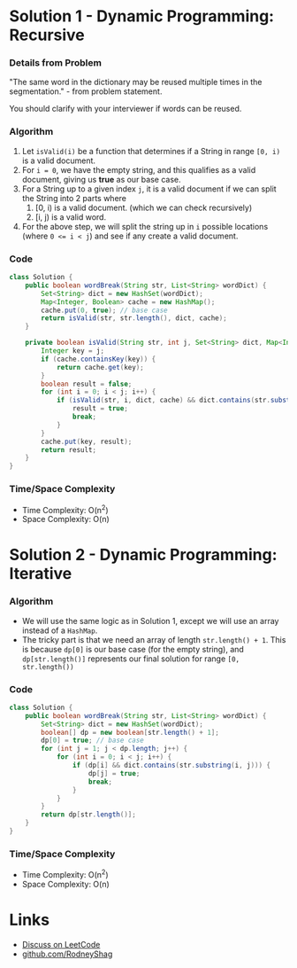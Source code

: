 # Solution 1 - Dynamic Programming: Recursive

### Details from Problem

"The same word in the dictionary may be reused multiple times in the segmentation." - from problem statement.

You should clarify with your interviewer if words can be reused.

### Algorithm

1. Let `isValid(i)` be a function that determines if a String in range `[0, i)` is a valid document.
1. For `i = 0`, we have the empty string, and this qualifies as a valid document, giving us __true__ as our base case.
1. For a String up to a given index `j`, it is a valid document if we can split the String into 2 parts where
    1. [0, i) is a valid document. (which we can check recursively)
    1. [i, j) is a valid word.
1. For the above step, we will split the string up in `i` possible locations (where `0 <= i < j`) and see if any create a valid document.

### Code

```java
class Solution {
    public boolean wordBreak(String str, List<String> wordDict) {
        Set<String> dict = new HashSet(wordDict);
        Map<Integer, Boolean> cache = new HashMap();
        cache.put(0, true); // base case
        return isValid(str, str.length(), dict, cache);
    }

    private boolean isValid(String str, int j, Set<String> dict, Map<Integer, Boolean> cache) {
        Integer key = j;
        if (cache.containsKey(key)) {
            return cache.get(key);
        }
        boolean result = false;
        for (int i = 0; i < j; i++) {
            if (isValid(str, i, dict, cache) && dict.contains(str.substring(i, j))) {
                result = true;
                break;
            }
        }
        cache.put(key, result);
        return result;
    }
}
```

### Time/Space Complexity

- Time Complexity: O(n<sup>2</sup>)
- Space Complexity: O(n)


# Solution 2 - Dynamic Programming: Iterative

### Algorithm

- We will use the same logic as in Solution 1, except we will use an array instead of a `HashMap`.
- The tricky part is that we need an array of length `str.length() + 1`. This is because `dp[0]` is our base case (for the empty string), and `dp[str.length()]` represents our final solution for range `[0, str.length())`

### Code

```java
class Solution {
    public boolean wordBreak(String str, List<String> wordDict) {
        Set<String> dict = new HashSet(wordDict);
        boolean[] dp = new boolean[str.length() + 1];
        dp[0] = true; // base case
        for (int j = 1; j < dp.length; j++) {
            for (int i = 0; i < j; i++) {
                if (dp[i] && dict.contains(str.substring(i, j))) {
                    dp[j] = true;
                    break;
                }
            }
        }
        return dp[str.length()];
    }
}
```

### Time/Space Complexity

- Time Complexity: O(n<sup>2</sup>)
- Space Complexity: O(n)


# Links

- [Discuss on LeetCode](https://leetcode.com/problems/word-break/discuss/346842)
- [github.com/RodneyShag](https://github.com/RodneyShag)
